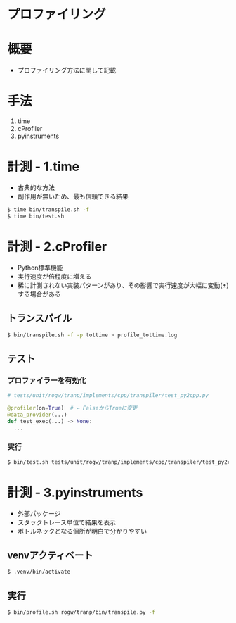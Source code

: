 プロファイリング
===

# 概要

* プロファイリング方法に関して記載

# 手法

1. time
2. cProfiler
3. pyinstruments

# 計測 - 1.time

* 古典的な方法
* 副作用が無いため、最も信頼できる結果

```sh
$ time bin/transpile.sh -f
$ time bin/test.sh
```

# 計測 - 2.cProfiler

* Python標準機能
* 実行速度が倍程度に増える
* 稀に計測されない実装パターンがあり、その影響で実行速度が大幅に変動(±)する場合がある

## トランスパイル

```sh
$ bin/transpile.sh -f -p tottime > profile_tottime.log
```

## テスト

### プロファイラーを有効化

```python
# tests/unit/rogw/tranp/implements/cpp/transpiler/test_py2cpp.py

@profiler(on=True)  # ← FalseからTrueに変更
@data_provider(...)
def test_exec(...) -> None:
  ...
```

### 実行

```sh
$ bin/test.sh tests/unit/rogw/tranp/implements/cpp/transpiler/test_py2cpp.py TestPy2Cpp test_exec > profile_tottime.log
```

# 計測 - 3.pyinstruments

* 外部パッケージ
* スタックトレース単位で結果を表示
* ボトルネックとなる個所が明白で分かりやすい

## venvアクティベート

```sh
$ .venv/bin/activate
```

## 実行

```sh
$ bin/profile.sh rogw/tranp/bin/transpile.py -f
```
